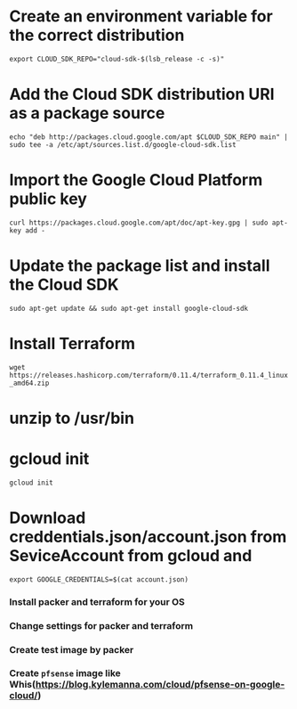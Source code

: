 # Create an environment variable for the correct distribution
```export CLOUD_SDK_REPO="cloud-sdk-$(lsb_release -c -s)"```

# Add the Cloud SDK distribution URI as a package source
```echo "deb http://packages.cloud.google.com/apt $CLOUD_SDK_REPO main" | sudo tee -a /etc/apt/sources.list.d/google-cloud-sdk.list```

# Import the Google Cloud Platform public key
```curl https://packages.cloud.google.com/apt/doc/apt-key.gpg | sudo apt-key add -```

# Update the package list and install the Cloud SDK
```sudo apt-get update && sudo apt-get install google-cloud-sdk```

# Install Terraform
```wget https://releases.hashicorp.com/terraform/0.11.4/terraform_0.11.4_linux_amd64.zip```

# unzip to /usr/bin

# gcloud init
```
gcloud init
```

# Download creddentials.json/account.json from SeviceAccount from gcloud and
```
export GOOGLE_CREDENTIALS=$(cat account.json)
```

### Install packer and terraform for your OS
### Change settings for packer and terraform
### Create test image by packer
### Create `pfsense` image like Whis(https://blog.kylemanna.com/cloud/pfsense-on-google-cloud/)
